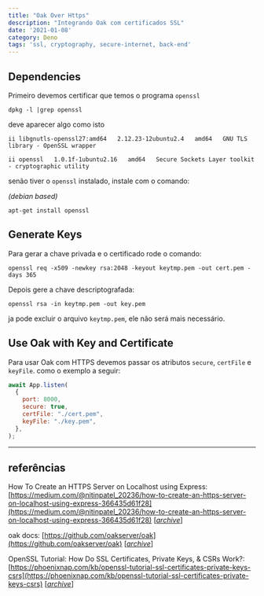 ```yaml
---
title: "Oak Over Https"
description: "Integrando Oak com certificados SSL"
date: '2021-01-08'
category: Deno
tags: 'ssl, cryptography, secure-internet, back-end'
---
```


## Dependencies

Primeiro devemos certificar que temos o programa `openssl`
```text
dpkg -l |grep openssl
```
deve aparecer algo como isto
```text
ii libgnutls-openssl27:amd64   2.12.23-12ubuntu2.4   amd64   GNU TLS library - OpenSSL wrapper

ii openssl   1.0.1f-1ubuntu2.16   amd64   Secure Sockets Layer toolkit - cryptographic utility
```

senão tiver o `openssl` instalado, instale com o comando:

_(debian based)_
```text
apt-get install openssl
```
## Generate Keys

Para gerar a chave privada e o certificado rode o comando:
```text
openssl req -x509 -newkey rsa:2048 -keyout keytmp.pem -out cert.pem -days 365
```

Depois gere a chave descriptografada:
```text
openssl rsa -in keytmp.pem -out key.pem
```

ja pode excluir o arquivo `keytmp.pem`, ele não será mais necessário.

## Use Oak with Key and Certificate

Para usar Oak com HTTPS devemos passar os atributos `secure`, `certFile` e `keyFile`.
como o exemplo a seguir:

```js
await App.listen(
  {
    port: 8000,
    secure: true,
    certFile: "./cert.pem",
    keyFile: "./key.pem",
  },
);
```

---
## referências

How To Create an HTTPS Server on Localhost using Express: [https://medium.com/@nitinpatel_20236/how-to-create-an-https-server-on-localhost-using-express-366435d61f28](https://medium.com/@nitinpatel_20236/how-to-create-an-https-server-on-localhost-using-express-366435d61f28) [[_archive_](https://web.archive.org/web/20210920213433/https://medium.com/@nitinpatel_20236/how-to-create-an-https-server-on-localhost-using-express-366435d61f28)]

oak docs: [https://github.com/oakserver/oak](https://github.com/oakserver/oak) [[_archive_](https://web.archive.org/web/20210920213559/https://github.com/oakserver/oak)]

OpenSSL Tutorial: How Do SSL Certificates, Private Keys, & CSRs Work?: [https://phoenixnap.com/kb/openssl-tutorial-ssl-certificates-private-keys-csrs](https://phoenixnap.com/kb/openssl-tutorial-ssl-certificates-private-keys-csrs) [[_archive_](https://web.archive.org/web/20210920214842/https://phoenixnap.com/kb/openssl-tutorial-ssl-certificates-private-keys-csrs)]
